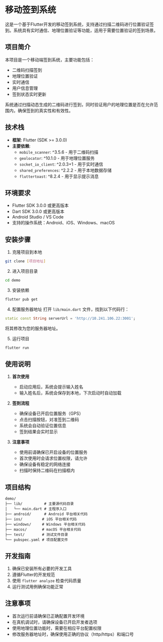 # 移动签到系统

这是一个基于Flutter开发的移动签到系统，支持通过扫描二维码进行位置验证签到。系统具有实时通信、地理位置验证等功能，适用于需要位置验证的签到场景。

## 项目简介

本项目是一个移动端签到系统，主要功能包括：
- 二维码扫描签到
- 地理位置验证
- 实时通信
- 用户信息管理
- 签到状态实时更新

系统通过扫描动态生成的二维码进行签到，同时验证用户的地理位置是否在允许范围内，确保签到的真实性和有效性。

## 技术栈

- **框架**: Flutter (SDK >= 3.0.0)
- **主要依赖**:
  - `mobile_scanner`: ^3.5.6 - 用于二维码扫描
  - `geolocator`: ^10.1.0 - 用于地理位置服务
  - `socket_io_client`: ^2.0.3+1 - 用于实时通信
  - `shared_preferences`: ^2.2.2 - 用于本地数据存储
  - `fluttertoast`: ^8.2.4 - 用于显示提示消息

## 环境要求

- Flutter SDK 3.0.0 或更高版本
- Dart SDK 3.0.0 或更高版本
- Android Studio / VS Code
- 支持的操作系统：Android、iOS、Windows、macOS

## 安装步骤

1. 克隆项目到本地
```bash
git clone [项目地址]
```

2. 进入项目目录
```bash
cd demo
```

3. 安装依赖
```bash
flutter pub get
```

4. 配置服务器地址
打开 `lib/main.dart` 文件，找到以下代码行：
```dart
static const String serverUrl = 'http://10.241.106.22:3001';
```
将其修改为您的服务器地址。

5. 运行项目
```bash
flutter run
```

## 使用说明

1. **首次使用**
   - 启动应用后，系统会提示输入姓名
   - 输入姓名后，系统会保存到本地，下次启动时自动加载

2. **签到流程**
   - 确保设备已开启位置服务（GPS）
   - 点击扫描按钮，对准签到二维码
   - 系统会自动验证位置信息
   - 签到结果会实时显示

3. **注意事项**
   - 使用前请确保已开启设备的位置服务
   - 首次使用时会请求位置权限，请允许
   - 确保设备有稳定的网络连接
   - 扫描时保持二维码在扫描框内

## 项目结构

```
demo/
├── lib/          # 主要源代码目录
│   └── main.dart # 主程序入口
├── android/      # Android 平台相关代码
├── ios/         # iOS 平台相关代码
├── windows/     # Windows 平台相关代码
├── macos/       # macOS 平台相关代码
├── test/        # 测试文件目录
└── pubspec.yaml # 项目配置文件
```

## 开发指南

1. 确保已安装所有必要的开发工具
2. 遵循Flutter的开发规范
3. 使用 `flutter analyze` 检查代码质量
4. 运行测试用例确保功能正常

## 注意事项

- 首次运行前请确保已正确配置开发环境
- 在真机调试时，请确保设备已开启开发者选项
- 使用地理位置功能时，需要在相应平台配置权限
- 修改服务器地址时，确保使用正确的协议（http/https）和端口号


